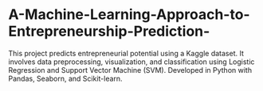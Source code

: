 # A-Machine-Learning-Approach-to-Entrepreneurship-Prediction-
This project predicts entrepreneurial potential using a Kaggle dataset. It involves data preprocessing, visualization, and classification using Logistic Regression and Support Vector Machine (SVM). Developed in Python with Pandas, Seaborn, and Scikit-learn.
